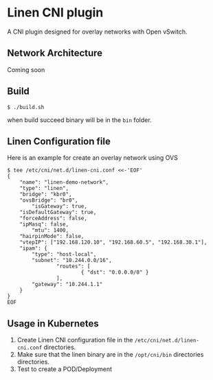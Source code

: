 # Linen CNI plugin

A CNI plugin designed for overlay networks with Open vSwitch.

## Network Architecture
Coming soon

## Build

```
$ ./build.sh
```

when build succeed binary will be in the `bin` folder.

## Linen Configuration file
Here is an example for create an overlay network using OVS
```
$ tee /etc/cni/net.d/linen-cni.conf <<-'EOF'
{
	"name": "linen-demo-network",
	"type": "linen",
	"bridge": "kbr0",
	"ovsBridge": "br0",
        "isGateway": true,
	"isDefaultGateway": true,
	"forceAddress": false,
	"ipMasq": false,
        "mtu": 1400,
	"hairpinMode": false,
	"vtepIP": ["192.168.120.10", "192.168.60.5", "192.168.30.1"],
	"ipam": {
		"type": "host-local",
		"subnet": "10.244.0.0/16",
                "routes": [
                        { "dst": "0.0.0.0/0" }
                ],
		"gateway": "10.244.1.1"
	}
}
EOF
```

## Usage in Kubernetes
1. Create Linen CNI configuration file in the `/etc/cni/net.d/linen-cni.conf` directories.
2. Make sure that the linen binary are in the `/opt/cni/bin` directories directories.
3. Test to create a POD/Deployment
